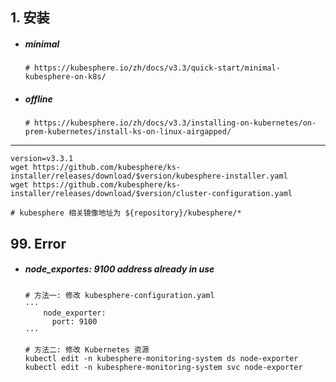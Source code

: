 ## 1. 安装

- ##### minimal

  ```shell
  # https://kubesphere.io/zh/docs/v3.3/quick-start/minimal-kubesphere-on-k8s/
  ```

- ##### offline

  ```shell
  # https://kubesphere.io/zh/docs/v3.3/installing-on-kubernetes/on-prem-kubernetes/install-ks-on-linux-airgapped/
  ```

------

```shell
version=v3.3.1
wget https://github.com/kubesphere/ks-installer/releases/download/$version/kubesphere-installer.yaml
wget https://github.com/kubesphere/ks-installer/releases/download/$version/cluster-configuration.yaml
```

```shell
# kubesphere 相关镜像地址为 ${repository}/kubesphere/*
```

## 99. Error

- ##### node_exportes: 9100 address already in use

  ```shell
  # 方法一: 修改 kubesphere-configuration.yaml
  ···
      node_exporter:
        port: 9100
  ···
  
  # 方法二: 修改 Kubernetes 资源
  kubectl edit -n kubesphere-monitoring-system ds node-exporter
  kubectl edit -n kubesphere-monitoring-system svc node-exporter
  ```

  

